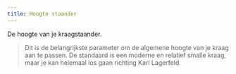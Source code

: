 ```yaml
---
title: Hoogte staander
---
```


De hoogte van je kraagstaander.

> Dit is de belangrijkste parameter om de algemene hoogte van je kraag aan te passen. De standaard is een moderne en relatief smalle kraag, maar je kan helemaal los gaan richting Karl Lagerfeld.